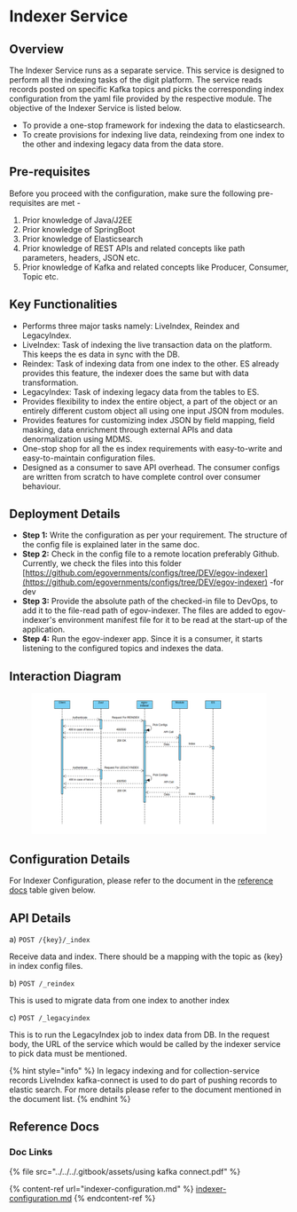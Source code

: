 # Indexer Service

## Overview <a href="#overview" id="overview"></a>

The Indexer Service runs as a separate service. This service is designed to perform all the indexing tasks of the digit platform. The service reads records posted on specific Kafka topics and picks the corresponding index configuration from the yaml file provided by the respective module. The objective of the Indexer Service is listed below.

* To provide a one-stop framework for indexing the data to elasticsearch.
* To create provisions for indexing live data, reindexing from one index to the other and indexing legacy data from the data store.

## Pre-requisites <a href="#pre-requisites" id="pre-requisites"></a>

Before you proceed with the configuration, make sure the following pre-requisites are met -

1. Prior knowledge of Java/J2EE
2. Prior knowledge of SpringBoot
3. Prior knowledge of Elasticsearch
4. Prior knowledge of REST APIs and related concepts like path parameters, headers, JSON etc.
5. Prior knowledge of Kafka and related concepts like Producer, Consumer, Topic etc.

## Key Functionalities <a href="#key-functionalities" id="key-functionalities"></a>

* Performs three major tasks namely: LiveIndex, Reindex and LegacyIndex.
* LiveIndex: Task of indexing the live transaction data on the platform. This keeps the es data in sync with the DB.
* Reindex: Task of indexing data from one index to the other. ES already provides this feature, the indexer does the same but with data transformation.
* LegacyIndex: Task of indexing legacy data from the tables to ES.
* Provides flexibility to index the entire object, a part of the object or an entirely different custom object all using one input JSON from modules.
* Provides features for customizing index JSON by field mapping, field masking, data enrichment through external APIs and data denormalization using MDMS.
* One-stop shop for all the es index requirements with easy-to-write and easy-to-maintain configuration files.
* Designed as a consumer to save API overhead. The consumer configs are written from scratch to have complete control over consumer behaviour.

## Deployment Details <a href="#deployment-details" id="deployment-details"></a>

* **Step 1:** Write the configuration as per your requirement. The structure of the config file is explained later in the same doc.
* **Step 2:** Check in the config file to a remote location preferably Github. Currently, we check the files into this folder [https://github.com/egovernments/configs/tree/DEV/egov-indexer](https://github.com/egovernments/configs/tree/DEV/egov-indexer) -for dev
* **Step 3:** Provide the absolute path of the checked-in file to DevOps, to add it to the file-read path of egov-indexer. The files are added to egov-indexer's environment manifest file for it to be read at the start-up of the application.
* **Step 4:** Run the egov-indexer app. Since it is a consumer, it starts listening to the configured topics and indexes the data.

## Interaction Diagram <a href="#interaction-diagram" id="interaction-diagram"></a>

<figure><img src="../../../.gitbook/assets/A_Indexer_flow.png" alt=""><figcaption></figcaption></figure>

## Configuration Details <a href="#configuration-details" id="configuration-details"></a>

For Indexer Configuration, please refer to the document in the [reference docs](./#reference-docs) table given below.

## API Details <a href="#api-details" id="api-details"></a>

a) `POST /{key}/_index`

Receive data and index. There should be a mapping with the topic as {key} in index config files.

b) `POST /_reindex`

This is used to migrate data from one index to another index

c) `POST /_legacyindex`

This is to run the LegacyIndex job to index data from DB. In the request body, the URL of the service which would be called by the indexer service to pick data must be mentioned.

{% hint style="info" %}
In legacy indexing and for collection-service records LiveIndex kafka-connect is used to do part of pushing records to elastic search. For more details please refer to the document mentioned in the document list.
{% endhint %}

## Reference Docs <a href="#reference-docs" id="reference-docs"></a>

### Doc Links <a href="#doc-links" id="doc-links"></a>

{% file src="../../../.gitbook/assets/using kafka connect.pdf" %}

{% content-ref url="indexer-configuration.md" %}
[indexer-configuration.md](indexer-configuration.md)
{% endcontent-ref %}
